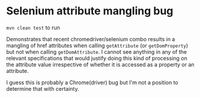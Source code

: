 # Selenium attribute mangling bug

`mvn clean test` to run

Demonstrates that recent chromedriver/selenium combo results in a mangling of href attributes when calling `getAttribute` (or `getDomProperty`) but not when calling `getDomAttribute`. I cannot see anything in any of the relevant specifications that would justify doing this kind of processing on the attribute value irrespective of whether it is accessed as a property or an attribute. 

I guess this is probably a Chrome(driver) bug but I'm not a position to determine that with certainty. 
